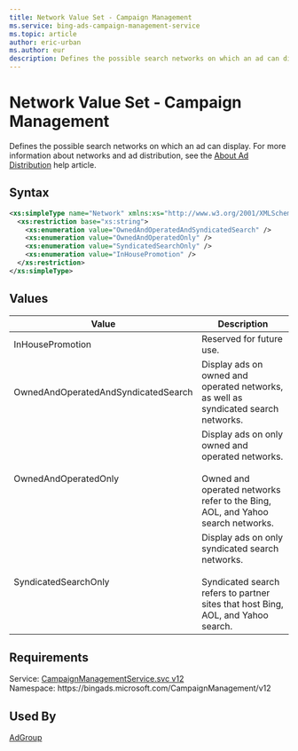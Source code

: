 ```yaml
---
title: Network Value Set - Campaign Management
ms.service: bing-ads-campaign-management-service
ms.topic: article
author: eric-urban
ms.author: eur
description: Defines the possible search networks on which an ad can display.
---
```

# Network Value Set - Campaign Management
Defines the possible search networks on which an ad can display.
For more information about networks and ad distribution, see the [About Ad Distribution](https://help.ads.microsoft.com/#apex/3/en/50871/0) help article.

## Syntax
```xml
<xs:simpleType name="Network" xmlns:xs="http://www.w3.org/2001/XMLSchema">
  <xs:restriction base="xs:string">
    <xs:enumeration value="OwnedAndOperatedAndSyndicatedSearch" />
    <xs:enumeration value="OwnedAndOperatedOnly" />
    <xs:enumeration value="SyndicatedSearchOnly" />
    <xs:enumeration value="InHousePromotion" />
  </xs:restriction>
</xs:simpleType>
```

## <a name="values"></a>Values

|Value|Description|
|-----------|---------------|
|<a name="inhousepromotion"></a>InHousePromotion|Reserved for future use.|
|<a name="ownedandoperatedandsyndicatedsearch"></a>OwnedAndOperatedAndSyndicatedSearch|Display ads on owned and operated networks, as well as syndicated search networks.|
|<a name="ownedandoperatedonly"></a>OwnedAndOperatedOnly|Display ads on only owned and operated networks.<br/><br/>Owned and operated networks refer to the Bing, AOL, and Yahoo search networks.|
|<a name="syndicatedsearchonly"></a>SyndicatedSearchOnly|Display ads on only syndicated search networks.<br/><br/>Syndicated search refers to partner sites that host Bing, AOL, and Yahoo search.|

## Requirements
Service: [CampaignManagementService.svc v12](https://campaign.api.bingads.microsoft.com/Api/Advertiser/CampaignManagement/v12/CampaignManagementService.svc)  
Namespace: https\://bingads.microsoft.com/CampaignManagement/v12  

## Used By
[AdGroup](adgroup.md)  
